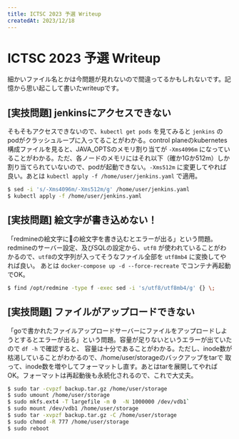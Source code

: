 ```yaml
---
title: ICTSC 2023 予選 Writeup
createdAt: 2023/12/18
---
```


# ICTSC 2023 予選 Writeup

細かいファイル名とかは今問題が見れないので間違ってるかもしれないです。記憶から思い起こして書いたwriteupです。

## [実技問題] jenkinsにアクセスできない

そもそもアクセスできないので、`kubectl get pods` を見てみると `jenkins` のpodがクラッシュループに入ってることがわかる。control
planeのkubernetes構成ファイルを見ると、JAVA_OPTSのメモリ割り当てが `-Xms4096m`
になっていることがわかる。ただ、各ノードのメモリにはそれ以下（確か1Gか512m）しか割り当てられていないので、podが起動できない。`-Xms512m`
に変更してやれば良い。あとは `kubectl apply -f /home/user/jenkins.yaml` で適用。

```bash
$ sed -i 's/-Xms4096m/-Xms512m/g' /home/user/jenkins.yaml
$ kubectl apply -f /home/user/jenkins.yaml
```

## [実技問題] 絵文字が書き込めない！

「redmineの絵文字に🍣の絵文字を書き込むとエラーが出る」という問題。 redmineのサーバー設定、及びSQLの設定から、`utf8`
が使われていることがわかるので、`utf8`の文字列が入ってそうなファイル全部を `utf8mb4` に変換してやれば良い。
あとは `docker-compose up -d --force-recreate` でコンテナ再起動でOK。

```bash
$ find /opt/redmine -type f -exec sed -i 's/utf8/utf8mb4/g' {} \;
```

## [実技問題] ファイルがアップロードできない

「goで書かれたファイルアップロードサーバーにファイルをアップロードしようとするとエラーが出る」という問題。容量が足りないというエラーが出ていたので
`df -h` で確認すると、 容量は十分であることがわかる。ただし、inode数が枯渇していることがわかるので、/home/user/storageのバックアップをtarで
取って、inode数を増やしてフォーマットし直す。あとはtarを展開してやればOK。フォーマットは再起動後も永続化されるので、これで大丈夫。

```bash
$ sudo tar -cvpzf backup.tar.gz /home/user/storage
$ sudo umount /home/user/storage
$ sudo mkfs.ext4 -T largefile -m 0  -N 1000000 /dev/vdb1`
$ sudo mount /dev/vdb1 /home/user/storage
$ sudo tar -xvpzf backup.tar.gz -C /home/user/storage
$ sudo chmod -R 777 /home/user/storage
$ sudo reboot
```